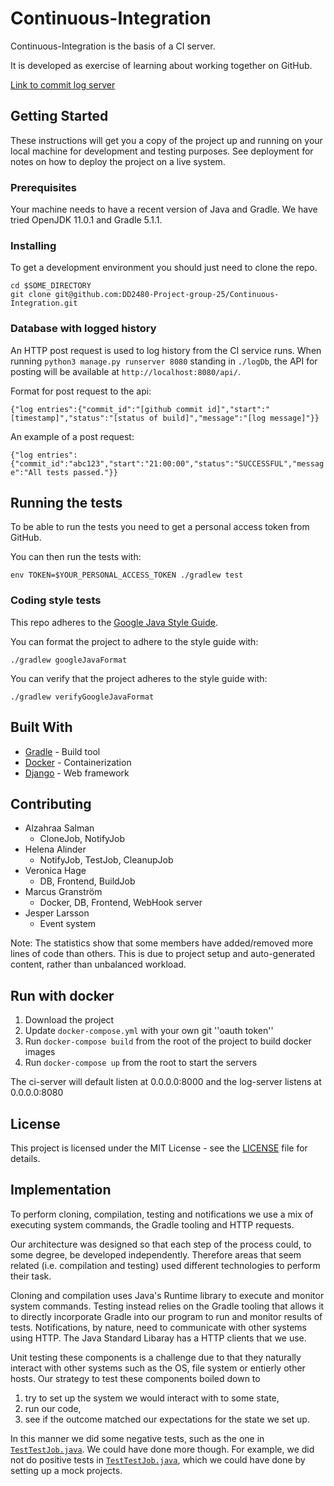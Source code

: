 # Continuous-Integration
Continuous-Integration is the basis of a CI server.

It is developed as exercise of learning about working together on GitHub.

[Link to commit log server](http://157.230.31.10:8080/log/)

## Getting Started

These instructions will get you a copy of the project up and running on your local machine for development and testing purposes. See deployment for notes on how to deploy the project on a live system.

### Prerequisites

Your machine needs to have a recent version of Java and Gradle. We have tried OpenJDK 11.0.1 and Gradle 5.1.1. 

### Installing

To get a development environment you should just need to clone the repo.

```
cd $SOME_DIRECTORY
git clone git@github.com:DD2480-Project-group-25/Continuous-Integration.git
```

### Database with logged history

An HTTP post request is used to log history from the CI service runs. When running ```python3 manage.py runserver 8080``` standing in ```./logDb```, the API for posting will be available at ```http://localhost:8080/api/```.

Format for post request to the api:

```{"log entries":{"commit_id":"[github commit id]","start":"[timestamp]","status":"[status of build]","message":"[log message]"}}```

An example of a post request:

```{"log entries":{"commit_id":"abc123","start":"21:00:00","status":"SUCCESSFUL","message":"All tests passed."}}```

## Running the tests

To be able to run the tests you need to get a personal access token from GitHub.

You can then run the tests with:
```
env TOKEN=$YOUR_PERSONAL_ACCESS_TOKEN ./gradlew test
```

### Coding style tests

This repo adheres to the [Google Java Style Guide](https://google.github.io/styleguide/javaguide.html).

You can format the project to adhere to the style guide with:
```
./gradlew googleJavaFormat
```

You can verify that the project adheres to the style guide with:
```
./gradlew verifyGoogleJavaFormat
```

## Built With

* [Gradle](https://gradle.org/) - Build tool
* [Docker](https://www.docker.com) - Containerization
* [Django](https://www.djangoproject.com) - Web framework
 
## Contributing
- Alzahraa Salman
  - CloneJob, NotifyJob
- Helena Alinder
  - NotifyJob, TestJob, CleanupJob
- Veronica Hage
  - DB, Frontend, BuildJob
- Marcus Granström
  - Docker, DB, Frontend, WebHook server 
- Jesper Larsson
  - Event system
  
Note: The statistics show that some members have added/removed more lines of code than others.
This is due to project setup and auto-generated content, rather than unbalanced workload.

## Run with docker
1. Download the project
2. Update `docker-compose.yml` with your own git ''oauth token''
3. Run `docker-compose build` from the root of the project to build docker images
4. Run `docker-compose up` from the root to start the servers

The ci-server will default listen at 0.0.0.0:8000 and the log-server listens at 0.0.0.0:8080

## License

This project is licensed under the MIT License - see the [LICENSE](LICENSE) file for details.

## Implementation
To perform cloning, compilation, testing and notifications we use a mix of executing system commands, the Gradle tooling and HTTP requests.

Our architecture was designed so that each step of the process could, to some degree, be developed independently. Therefore areas that seem related (i.e. compilation and testing) used different technologies to perform their task.

Cloning and compilation uses Java's Runtime library to execute and monitor system commands. Testing instead relies on the Gradle tooling that allows it to directly incorporate Gradle into our program to run and monitor results of tests. Notifications, by nature, need to communicate with other systems using HTTP. The Java Standard Libaray has a HTTP clients that we use.

Unit testing these components is a challenge due to that they naturally interact with other systems such as the OS, file system or entierly other hosts. Our strategy to test these components boiled down to
1. try to set up the system we would interact with to some state,
2. run our code,
3. see if the outcome matched our expectations for the state we set up.

In this manner we did some negative tests, such as the one in [`TestTestJob.java`](./src/test/java/TestTestJob.java). We could have done more though. For example, we did not do positive tests in [`TestTestJob.java`](./src/test/java/TestTestJob.java), which we could have done by setting up a mock projects.
